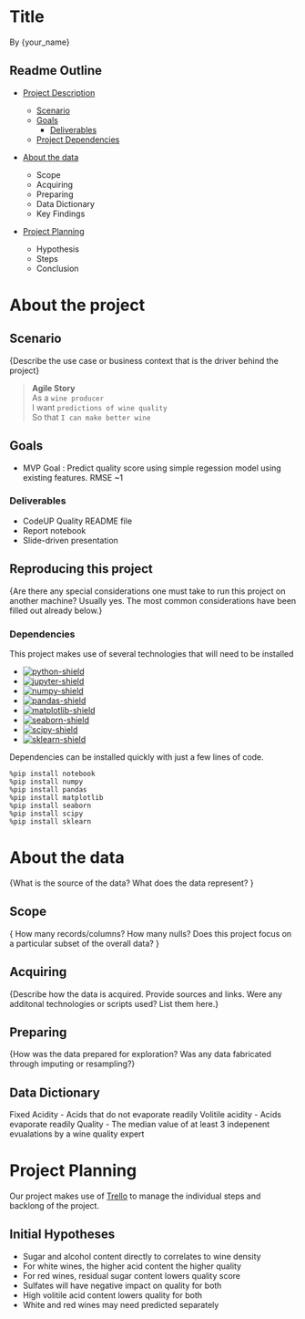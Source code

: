 # Title
By {your_name}

## Readme Outline
- [Project Description](#project_desc)  
    - [Scenario](#scenario)
    - [Goals](#goals)
        - [Deliverables](#deliverables)
    - [Project Dependencies](#dependencies)

- [About the data](#data)
    - Scope
    - Acquiring
    - Preparing
    - Data Dictionary
    - Key Findings

- [Project Planning](#plan)  
    - Hypothesis
    - Steps
    - Conclusion



# About the project <a name="project_desc"></a>

## Scenario

{Describe the use case or business context that is the driver behind the project}

> __Agile Story__  
    As a `wine producer`  
    I want `predictions of wine quality`  
    So that `I can make better wine`  

## Goals

- MVP Goal : Predict quality score using simple regession model using existing features. RMSE ~1

### Deliverables

- CodeUP Quality README file
- Report notebook
- Slide-driven presentation

## Reproducing this project

{Are there any special considerations one must take to run this project on another machine?  Usually yes.  The most common considerations have been filled out already below.}

### Dependencies

This project makes use of several technologies that will need to be installed
* [![python-shield](https://img.shields.io/badge/Python-3-blue?&logo=python&logoColor=white)
    ](https://www.python.org/)
* [![jupyter-shield](https://img.shields.io/badge/Jupyter-notebook-orange?logo=jupyter&logoColor=white)
    ](https://jupyter.org/)
* [![numpy-shield](https://img.shields.io/badge/Numpy-grey?&logo=numpy)
    ](https://numpy.org/)
* [![pandas-shield](https://img.shields.io/badge/Pandas-grey?&logo=pandas)
    ](https://pandas.pydata.org/)
* [![matplotlib-shield](https://img.shields.io/badge/Matplotlib-grey.svg?)
    ](https://matplotlib.org)
* [![seaborn-shield](https://img.shields.io/badge/Seaborn-grey?&logoColor=white)
    ](https://seaborn.pydata.org/)
* [![scipy-shield](https://img.shields.io/badge/SciPy-grey?&logo=scipy&logoColor=white)
    ](https://scipy.org/)
* [![sklearn-shield](https://img.shields.io/badge/_-grey?logo=scikitlearn&logoColor=white&label=scikit-learn)
    ](https://scikit-learn.org/stable/)

Dependencies can be installed quickly with just a few lines of code.
```
%pip install notebook
%pip install numpy
%pip install pandas
%pip install matplotlib
%pip install seaborn
%pip install scipy
%pip install sklearn
```


# About the data

{What is the source of the data?
What does the data represent? }

## Scope

{ How many records/columns? How many nulls? Does this project focus on a particular subset of the overall data? }

## Acquiring

{Describe how the data is acquired. Provide sources and links.  Were any additonal technologies or scripts used? List them here.}

## Preparing

{How was the data prepared for exploration?  Was any data fabricated through imputing or resampling?}

## Data Dictionary

Fixed Acidity - Acids that do not evaporate readily
Volitile acidity - Acids evaporate readily
Quality - The median value of at least 3 indepenent evualations by a wine quality expert

# Project Planning <a name="plan"></a>

Our project makes use of [Trello](https://trello.com/invite/b/QJuhQCLq/e6f31d6c42f14e6e43ac38b3d6775e58/winequality) to manage the individual steps and backlong of the project.


## Initial Hypotheses

- Sugar and alcohol content directly to correlates to wine density
- For white wines, the higher acid content the higher quality
- For red wines, residual sugar content lowers quality score
- Sulfates will have negative impact on quality for both
- High volitile acid content lowers quality for both
- White and red wines may need predicted separately
